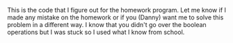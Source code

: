 This is the code that I figure out for the homework program. Let me know if 
I made any mistake on the homework or if you (Danny) want me to solve 
this problem in a different way. I know that you didn't go over the 
boolean operations but I was stuck so I used what I know from school. 